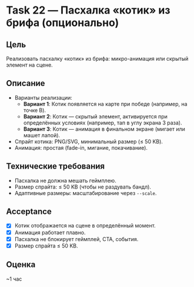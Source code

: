 # Task 22 — Пасхалка «котик» из брифа (опционально)

## Цель
Реализовать пасхалку «котик» из брифа: микро-анимация или скрытый элемент на сцене.

## Описание
- Варианты реализации:
  - **Вариант 1**: Котик появляется на карте при победе (например, на точке B).
  - **Вариант 2**: Котик — скрытый элемент, активируется при определённых условиях (например, тап в углу экрана 3 раза).
  - **Вариант 3**: Котик — анимация в финальном экране (мигает или машет лапой).
- Спрайт котика: PNG/SVG, минимальный размер (≤ 50 KB).
- Анимация: простая (fade-in, мигание, покачивание).

## Технические требования
- Пасхалка не должна мешать геймплею.
- Размер спрайта: ≤ 50 KB (чтобы не раздувать бандл).
- Адаптивные размеры: масштабирование через `--scale`.

## Acceptance
- [x] Котик отображается на сцене в определённый момент.
- [x] Анимация работает плавно.
- [x] Пасхалка не блокирует геймплей, CTA, события.
- [x] Размер спрайта ≤ 50 KB.

## Оценка
~1 час



